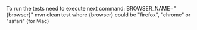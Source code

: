 To run the tests need to execute next command:
BROWSER_NAME="{browser}" mvn clean test
where {browser} could be "firefox", "chrome" or "safari" (for Mac)
